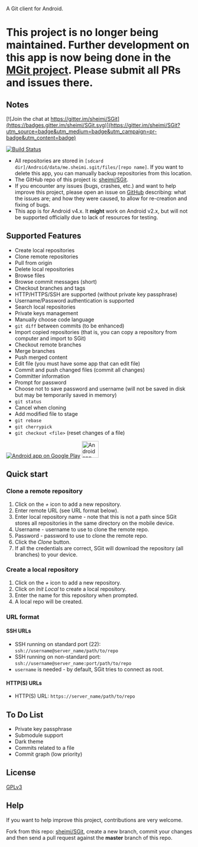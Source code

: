 A Git client for Android.

# This project is no longer being maintained. Further development on this app is now being done in the [MGit project](https://github.com/maks/MGit). Please submit all PRs and issues there.


## Notes

[![Join the chat at https://gitter.im/sheimi/SGit](https://badges.gitter.im/sheimi/SGit.svg)](https://gitter.im/sheimi/SGit?utm_source=badge&utm_medium=badge&utm_campaign=pr-badge&utm_content=badge)

[![Build Status](https://travis-ci.org/sheimi/SGit.svg?branch=master)](https://travis-ci.org/sheimi/SGit)

 * All repositories are stored in `[sdcard dir]/Android/data/me.sheimi.sgit/files/[repo name]`. If you want to delete this app, you can manually backup repositories from this location.
 * The GitHub repo of this project is: [sheimi/SGit](https://github.com/sheimi/SGit).
 * If you encounter any issues (bugs, crashes, etc.) and want to help improve this project, please open an issue on [GitHub](https://github.com/sheimi/SGit/issues/new) describing: what the issues are; and how they were caused, to allow for re-creation and fixing of bugs.
 * This app is for Android v4.x. It **might** work on Android v2.x, but will not be supported officially due to lack of resources for testing.

## Supported Features

* Create local repositories
* Clone remote repositories
* Pull from origin
* Delete local repositories
* Browse files
* Browse commit messages (short)
* Checkout branches and tags
* HTTP/HTTPS/SSH are supported (without private key passphrase)
* Username/Password authentication is supported
* Search local repositories
* Private keys management
* Manually choose code language
* `git diff` between commits (to be enhanced)
* Import copied repositories (that is, you can copy a repository from computer and import to SGit)
* Checkout remote branches
* Merge branches
* Push merged content
* Edit file (you must have some app that can edit file)
* Commit and push changed files (commit all changes)
* Committer information
* Prompt for password
* Choose not to save password and username (will not be saved in disk but may be temporarily saved in memory)
* `git status`
* Cancel when cloning
* Add modified file to stage
* `git rebase`
* `git cherrypick`
* `git checkout <file>` (reset changes of a file)

<a href="https://play.google.com/store/apps/details?id=me.sheimi.sgit"><img alt="Android app on Google Play" src="https://developer.android.com/images/brand/en_app_rgb_wo_45.png" /></a>
<a href="https://f-droid.org/repository/browse/?fdfilter=sgit&fdid=me.sheimi.sgit"><img alt="Android app on F-Droid" src="https://fsfe.org/campaigns/android/f-droid.png" width="45" /></a>

## Quick start

### Clone a remote repository

1. Click on the *+* icon to add a new repository.
2. Enter remote URL (see URL format below).
3. Enter local repository name - note that this is not a path since SGit stores all repositories in the same directory on the mobile device.
4. Username - username to use to clone the remote repo.
5. Password - password to use to clone the remote repo.
6. Click the *Clone* button.
7. If all the credentials are correct, SGit will download the repository (all branches) to your device.

### Create a local repository
1. Click on the *+* icon to add a new repository.
2. Click on *Init Local* to create a local repository.
3. Enter the name for this repository when prompted.
4. A local repo will be created.

### URL format

#### SSH URLs

 * SSH running on standard port (22): `ssh://username@server_name/path/to/repo`
* SSH running on non-standard port: `ssh://username@server_name:port/path/to/repo`
* `username` is needed - by default, SGit tries to connect as root.

#### HTTP(S) URLs

* HTTP(S) URL: `https://server_name/path/to/repo`

## To Do List

 * Private key passphrase
 * Submodule support
 * Dark theme
 * Commits related to a file
 * Commit graph (low priority)

## License

[GPLv3](./LICENSE)

## Help

If you want to help improve this project, contributions are very welcome.

Fork from this repo: [sheimi/SGit](https://github.com/sheimi/SGit), create a new branch, commit your changes and then send a pull request against the **master** branch of this repo.
